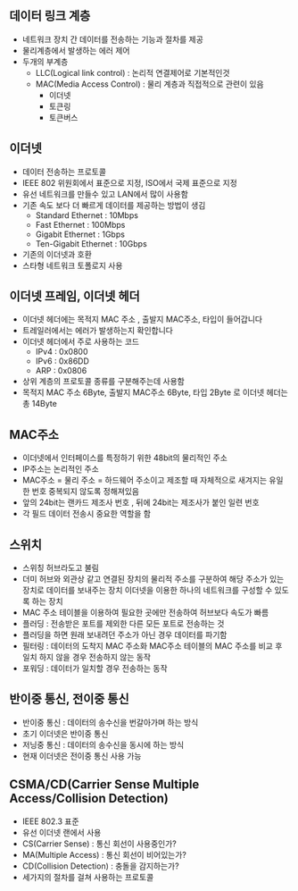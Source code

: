 ## 데이터 링크 계층
- 네트워크 장치 간 데이터를 전송하는 기능과 절차를 제공
- 물리계층에서 발생하는 에러 제어
- 두개의 부계층
  - LLC(Logical link control) : 논리적 연결제어로 기본적인것
  - MAC(Media Access Control) : 물리 계층과 직접적으로 관련이 있음
    - 이더넷
    - 토큰링
    - 토큰버스
## 이더넷
- 데이터 전송하는 프로토콜
- IEEE 802 위원회에서 표준으로 지정, ISO에서 국제 표준으로 지정
- 유선 네트워크를 만들수 있고 LAN에서 많이 사용함
- 기존 속도 보다 더 빠르게 데이터를 제공하는 방법이 생김
  - Standard Ethernet : 10Mbps
  - Fast Ethernet : 100Mbps
  - Gigabit Ethernet : 1Gbps
  - Ten-Gigabit Ethernet : 10Gbps
- 기존의 이더넷과 호환
- 스타형 네트워크 토폴로지 사용
## 이더넷 프레임, 이더넷 헤더
- 이더넷 헤더에는 목적지 MAC 주소 , 출발지 MAC주소, 타입이 들어갑니다
- 트레일러에서는 에러가 발생하는지 확인합니다
- 이더넷 헤더에서 주로 사용하는 코드
  - IPv4 : 0x0800
  - IPv6 : 0x86DD
  - ARP : 0x0806
- 상위 계층의 프로토콜 종류를 구분해주는데 사용함
- 목적지 MAC 주소 6Byte, 출발지 MAC주소 6Byte, 타입 2Byte 로 이더넷 헤더는 총 14Byte
## MAC주소
- 이더넷에서 인터페이스를 특정하기 위한 48bit의 물리적인 주소
- IP주소는 논리적인 주소
- MAC주소 = 물리 주소 = 하드웨어 주소이고 제조할 때 자체적으로 새겨지는 유일한 번호 중복되지 않도록 정해져있음
- 앞의 24bit는 랜카드 제조사 번호 , 뒤에 24bit는 제조사가 붙인 일련 번호
- 각 필드 데이터 전송시 중요한 역할을 함 
## 스위치
- 스위칭 허브라도고 불림 
- 더미 허브와 외관상 같고 연결된 장치의 물리적 주소를 구분하여 해당 주소가 있는 장치로 데이터를 보내주는 장치 이더넷을 이용한 하나의 네트워크를 구성할 수 있도록 하는 장치
- MAC 주소 테이블을 이용하여 필요한 곳에만 전송하여 허브보다 속도가 빠름
- 플러딩 : 전송받은 포트를 제외한 다른 모든 포트로 전송하는 것
- 플러딩을 하면 원래 보내려던 주소가 아닌 경우 데이터를 파기함
- 필터링 : 데이터의 도착지 MAC 주소화 MAC주소 테이블의 MAC 주소를 비교 후 일치 하지 않을 경우 전송하지 않는 동작
- 포워딩 : 데이터가 일치할 경우 전송하는 동작 
## 반이중 통신, 전이중 통신
- 반이중 통신 : 데이터의 송수신을 번갈아가며 하는 방식
- 초기 이더넷은 반이중 통신
- 저닝중 통신 : 데이터의 송수신을 동시에 하는 방식
- 현재 이더넷은 전이중 통신 사용 가능
## CSMA/CD(Carrier Sense Multiple Access/Collision Detection)
- IEEE 802.3 표준
- 유선 이더넷 랜에서 사용
- CS(Carrier Sense) : 통신 회선이 사용중인가?
- MA(Multiple Access) : 통신 회선이 비어있는가?
- CD(Collision Detection) : 충돌을 감지하는가?
- 세가지의 절차를 걸쳐 사용하는 프로토콜